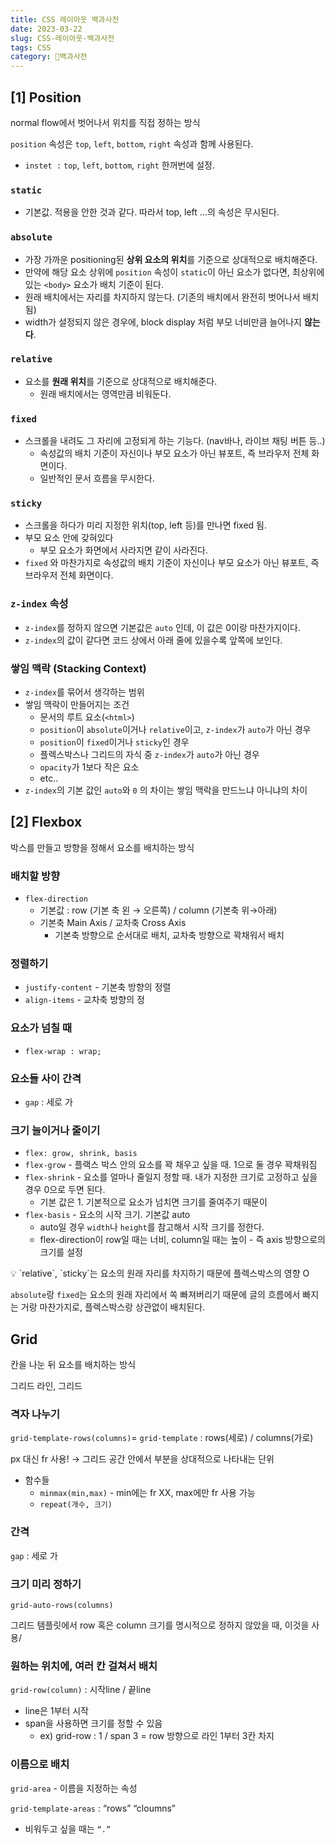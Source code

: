 ```yaml
---
title: CSS 레이아웃 백과사전
date: 2023-03-22
slug: CSS-레이아웃-백과사전
tags: CSS
category: 🏫백과사전
---
```


## [1] Position

normal flow에서 벗어나서 위치를 직접 정하는 방식

`position` 속성은 `top`, `left`, `bottom`, `right` 속성과 함께 사용된다.

- `instet :` `top`, `left`, `bottom`, `right` 한꺼번에 설정.

### `static`

- 기본값. 적용을 안한 것과 같다. 따라서 top, left …의 속성은 무시된다.

### `absolute`

- 가장 가까운 positioning된 **상위 요소의 위치**를 기준으로 상대적으로 배치해준다.
- 만약에 해당 요소 상위에 `position` 속성이 `static`이 아닌 요소가 없다면, 최상위에 있는 `<body>` 요소가 배치 기준이 된다.
- 원래 배치에서는 자리를 차지하지 않는다. (기존의 배치에서 완전히 벗어나서 배치됨)
- width가 설정되지 않은 경우에, block display 처럼 부모 너비만큼 늘어나지 **않는다**.

### `relative`

- 요소를 **원래 위치**를 기준으로 상대적으로 배치해준다.
  - 원래 배치에서는 영역만큼 비워둔다.

### `fixed`

- 스크롤을 내려도 그 자리에 고정되게 하는 기능다. (nav바나, 라이브 채팅 버튼 등..)
  - 속성값의 배치 기준이 자신이나 부모 요소가 아닌 뷰포트, 즉 브라우저 전체 화면이다.
  - 일반적인 문서 흐름을 무시한다.

### `sticky`

- 스크롤을 하다가 미리 지정한 위치(top, left 등)를 만나면 fixed 됨.
- 부모 요소 안에 갖혀있다
  - 부모 요소가 화면에서 사라지면 같이 사라진다.
- `fixed` 와 마찬가지로 속성값의 배치 기준이 자신이나 부모 요소가 아닌 뷰포트, 즉 브라우저 전체 화면이다.

### `z-index` 속성

- `z-index`를 정하지 않으면 기본값은 `auto` 인데, 이 값은 0이랑 마찬가지이다.
- `z-index`의 값이 같다면 코드 상에서 아래 줄에 있을수록 앞쪽에 보인다.

### **쌓임 맥락 (Stacking Context)**

- `z-index`를 묶어서 생각하는 범위
- 쌓임 맥락이 만들어지는 조건
  - 문서의 루트 요소(`<html>`)
  - `position`이 `absolute`이거나 `relative`이고, `z-index`가 `auto`가 아닌 경우
  - `position`이 `fixed`이거나 `sticky`인 경우
  - 플렉스박스나 그리드의 자식 중 `z-index`가 `auto`가 아닌 경우
  - `opacity`가 1보다 작은 요소
  - etc..
- `z-index`의 기본 값인 `auto`와 `0` 의 차이는 쌓임 맥락을 만드느냐 아니냐의 차이

## [2] Flexbox

박스를 만들고 방향을 정해서 요소를 배치하는 방식

### 배치할 방향

- `flex-direction`
  - 기본값 : row (기본 축 왼 → 오른쪽) / column (기본축 위→아래)
  - 기본축 Main Axis / 교차축 Cross Axis
    - 기본축 방향으로 순서대로 배치, 교차축 방향으로 꽉채워서 배치

### 정렬하기

- `justify-content` - 기본축 방향의 정렬
- `align-items` - 교차축 방향의 정

### 요소가 넘칠 때

- `flex-wrap : wrap;`

### 요소들 사이 간격

- `gap` : 세로 가

### 크기 늘이거나 줄이기

- `flex: grow, shrink, basis`
- `flex-grow` - 플랙스 박스 안의 요소를 꽉 채우고 싶을 때. 1으로 둘 경우 꽉채워짐
- `flex-shrink` - 요소를 얼마나 줄일지 정할 때. 내가 지정한 크기로 고정하고 싶을 경우 0으로 두면 된다.
  - 기본 값은 1. 기본적으로 요소가 넘치면 크기를 줄여주기 때문이
- `flex-basis` - 요소의 시작 크기. 기본값 auto
  - auto일 경우 `width`나 `height`를 참고해서 시작 크기를 정한다.
  - flex-direction이 row일 때는 너비, column일 때는 높이 - 즉 axis 방향으로의 크기를 설정

<aside>
💡  `relative`, `sticky`는 요소의 원래 자리를 차지하기 때문에 플렉스박스의 영향 O

`absolute`랑 `fixed`는 요소의 원래 자리에서 쏙 빠져버리기 때문에 글의 흐름에서 빠지는 거랑 마찬가지로, 플렉스박스랑 상관없이 배치된다.

</aside>

## Grid

칸을 나눈 뒤 요소를 배치하는 방식

그리드 라인, 그리드

### 격자 나누기

`grid-template-rows(columns)`= `grid-template` : rows(세로) / columns(가로)

px 대신 fr 사용! → 그리드 공간 안에서 부분을 상대적으로 나타내는 단위

- 함수들
  - `minmax(min,max)` - min에는 fr XX, max에만 fr 사용 가능
  - `repeat(개수, 크기)`

### 간격

`gap` : 세로 가

### 크기 미리 정하기

`grid-auto-rows(columns)`

그리드 템플릿에서 row 혹은 column 크기를 명시적으로 정하지 않았을 때, 이것을 사용/

### 원하는 위치에, 여러 칸 걸쳐서 배치

`grid-row(column)` : 시작line / 끝line

- line은 1부터 시작
- span을 사용하면 크기를 정할 수 있음
  - ex) grid-row : 1 / span 3 = row 방향으로 라인 1부터 3칸 차지

### 이름으로 배치

`grid-area` - 이름을 지정하는 속성

`grid-template-areas` : “rows” “cloumns”

- 비워두고 싶을 때는 `“.”`
